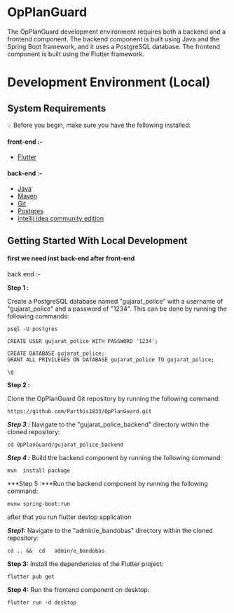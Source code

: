 # OpPlanGuard

The OpPlanGuard development environment requires both a backend and a frontend component. The backend component is built using Java and the Spring Boot framework, and it uses a PostgreSQL database. The frontend component is built using the Flutter framework.
# Development Environment (Local)

## System Requirements

:bulb: Before you begin, make sure you have the following installed:

#### front-end :-
- [Flutter](https://docs.flutter.dev/get-started/install)

#### back-end :-
- [Java](https://www.oracle.com/java/technologies/downloads/#java11)
- [Maven](https://maven.apache.org/download.cgi)
- [Git](https://git-scm.com/book/en/v2/Getting-Started-Installing-Git/)
- [Postgres](https://www.postgresql.org/download/)
- [intellij idea community edition](https://www.jetbrains.com/idea/download///#section=linux)

## Getting Started With Local Development

#### first we need inst back-end  after front-end  


back end  :-

**Step 1 :**

Create a PostgreSQL database named "gujarat_police" with a username of "gujarat_police" and a password of "1234". This can be done by running the following commands:

```
psql -U postgres

```
```
CREATE USER gujarat_police WITH PASSWORD '1234';

```
```
CREATE DATABASE gujarat_police;
GRANT ALL PRIVILEGES ON DATABASE gujarat_police TO gujarat_police;
```
```
\q
```
**Step 2 :**

Clone the OpPlanGuard Git repository by running the following command:

```
https://github.com/Parthis1833/OpPlanGuard.git
```

***Step 3 :***
Navigate to the "gujarat_police_backend" directory within the cloned repository:
```
cd OpPlanGuard/gujarat_police_backend
```

***Step 4 :***
Build the backend component by running the following command:

```
mvn  install package 
```

***Step 5 :***Run the backend component by running the following command:


```
mvnw spring-boot:run
```

after that you run flutter destop application

***Step1:***
Navigate to the "admin/e_bandobas" directory within the cloned repository:
```
cd .. &&  cd   admin/e_bandobas 
```


**Step 3:**
Install the dependencies of the Flutter project:
```
flutter pub get
```
**Step 4:**
Run the frontend component on desktop:
```
flutter run -d desktop
```
